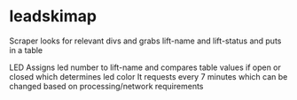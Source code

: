 # leadskimap


Scraper looks for relevant divs and grabs lift-name and lift-status and puts in a table 

LED Assigns led number to lift-name and compares table values if open or closed which determines led color
It requests every 7 minutes which can be changed based on processing/network requirements

